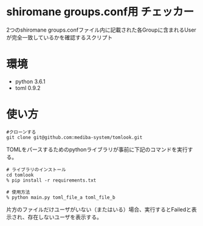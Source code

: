 # shiromane groups.conf用 チェッカー

2つのshiromane groups.confファイル内に記載された各Groupに含まれるUserが完全一致しているかを確認するスクリプト

# 環境

- python 3.6.1
- toml 0.9.2

# 使い方

```
#クローンする
git clone git@github.com:mediba-system/tomlook.git
```

TOMLをパースするためのpythonライブラリが事前に下記のコマンドを実行する。

    # ライブラリのインストール
    cd tomlook
    % pip install -r requirements.txt
    
    # 使用方法
    % python main.py toml_file_a toml_file_b

片方のファイルだけユーザがいない（またはいる）場合、実行するとFailedと表示され、存在しないユーザを表示する。
